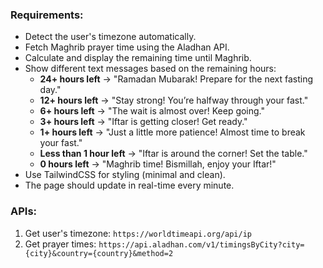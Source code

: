 ### Requirements:
- Detect the user's timezone automatically.
- Fetch Maghrib prayer time using the Aladhan API.
- Calculate and display the remaining time until Maghrib.
- Show different text messages based on the remaining hours:
  - **24+ hours left** → "Ramadan Mubarak! Prepare for the next fasting day."
  - **12+ hours left** → "Stay strong! You’re halfway through your fast."
  - **6+ hours left** → "The wait is almost over! Keep going."
  - **3+ hours left** → "Iftar is getting closer! Get ready."
  - **1+ hours left** → "Just a little more patience! Almost time to break your fast."
  - **Less than 1 hour left** → "Iftar is around the corner! Set the table."
  - **0 hours left** → "Maghrib time! Bismillah, enjoy your Iftar!"
- Use TailwindCSS for styling (minimal and clean).
- The page should update in real-time every minute.

### APIs:
1. Get user's timezone: `https://worldtimeapi.org/api/ip`
2. Get prayer times: `https://api.aladhan.com/v1/timingsByCity?city={city}&country={country}&method=2`
